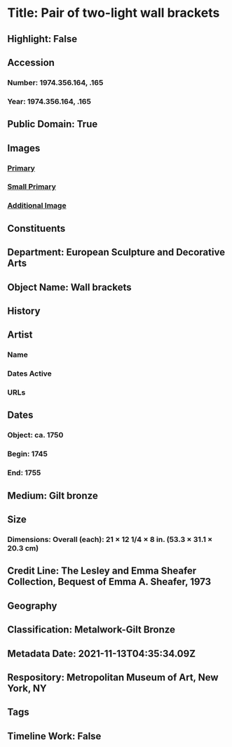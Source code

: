 # Title: Pair of two-light wall brackets
## Highlight: False
## Accession
### Number: 1974.356.164, .165
### Year: 1974.356.164, .165
## Public Domain: True
## Images
### [Primary](https://images.metmuseum.org/CRDImages/es/original/DP108719.jpg)
### [Small Primary](https://images.metmuseum.org/CRDImages/es/web-large/DP108719.jpg)
### [Additional Image](https://images.metmuseum.org/CRDImages/es/original/DP108720.jpg)
## Constituents
## Department: European Sculpture and Decorative Arts
## Object Name: Wall brackets
## History
## Artist
### Name
### Dates Active
### URLs
## Dates
### Object: ca. 1750
### Begin: 1745
### End: 1755
## Medium: Gilt bronze
## Size
### Dimensions: Overall (each): 21 × 12 1/4 × 8 in. (53.3 × 31.1 × 20.3 cm)
## Credit Line: The Lesley and Emma Sheafer Collection, Bequest of Emma A. Sheafer, 1973
## Geography
## Classification: Metalwork-Gilt Bronze
## Metadata Date: 2021-11-13T04:35:34.09Z
## Respository: Metropolitan Museum of Art, New York, NY
## Tags
## Timeline Work: False
